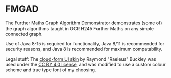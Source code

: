 # FMGAD
The Further Maths Graph Algorithm Demonstrator demonstrates (some of) the graph algorithms taught in OCR H245 Further Maths on any simple connected graph.

Use of Java 8-15 is required for functionality, Java 8/11 is recommended for security reasons, and Java 8 is recommended for maximum compatability.

Legal stuff:
The [cloud-form UI skin](https://github.com/czyzby/gdx-skins/tree/master/cloud-form) by Raymond "Raeleus" Buckley was used under the [CC BY 4.0 license](http://creativecommons.org/licenses/by/4.0/), and was modified to use a custom colour scheme and true type font of my choosing.
